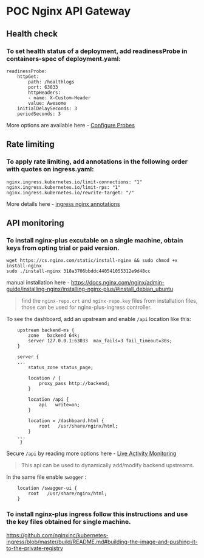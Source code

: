 POC Nginx API Gateway
======

## Health check

### To set health status of a deployment, add readinessProbe in containers-spec of deployment.yaml:

    readinessProbe:
        httpGet:
            path: /healthlogs
            port: 63033
            httpHeaders:
            - name: X-Custom-Header
            value: Awesome
        initialDelaySeconds: 3
        periodSeconds: 3

More options are available here - [Configure Probes](https://kubernetes.io/docs/tasks/configure-pod-container/configure-liveness-readiness-probes/#configure-probes)



## Rate limiting

### To apply rate limiting, add annotations in the following order with quotes on ingress.yaml:

    nginx.ingress.kubernetes.io/limit-connections: "1"
    nginx.ingress.kubernetes.io/limit-rps: "1"
    nginx.ingress.kubernetes.io/rewrite-target: "/"

More details here - [ingress nginx annotations](https://github.com/kubernetes/ingress-nginx/blob/master/docs/user-guide/nginx-configuration/annotations.md#rate-limiting)

## API monitoring

### To install nginx-plus excutable on a single machine, obtain keys from opting trial or paid version.

    wget https://cs.nginx.com/static/install-nginx && sudo chmod +x install-nginx
    sudo ./install-nginx 318a3706bbddc440541055312e9d48cc
                

manual installation here - https://docs.nginx.com/nginx/admin-guide/installing-nginx/installing-nginx-plus/#install_debian_ubuntu

> find the `nginx-repo.crt` and `nginx-repo.key` files from installation files, those can be used for nginx-plus-ingress controller.


To see the dashboard, add an upstream and enable `/api` location like this:

        upstream backend-ms {
            zone   backend 64k;
            server 127.0.0.1:63033  max_fails=3 fail_timeout=30s;
        }
        
        server {
        ...
            status_zone status_page;

            location / {
                proxy_pass http://backend;
            }
        
            location /api {
                api   write=on;
            }

            location = /dashboard.html {
                root   /usr/share/nginx/html;
            }
        ...
         }

Secure `/api` by reading more options here - [Live Activity Monitoring](https://docs.nginx.com/nginx/admin-guide/monitoring/live-activity-monitoring/#configuring-the-api)  

> This api can be used to dynamically add/modify backend upstreams.


In the same file  enable `swagger` :

        location /swagger-ui {
            root   /usr/share/nginx/html;
        }

### To install nginx-plus ingress follow this instructions and use the key files obtained for single machine.

https://github.com/nginxinc/kubernetes-ingress/blob/master/build/README.md#building-the-image-and-pushing-it-to-the-private-registry
